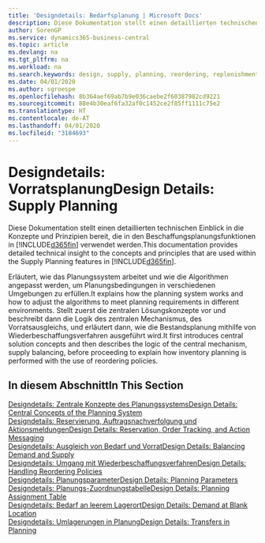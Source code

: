 ```yaml
---
title: 'Designdetails: Bedarfsplanung | Microsoft Docs'
description: Diese Dokumentation stellt einen detaillierten technischen Einblick in die Konzepte und Prinzipien bereit, die in den Beschaffungsplanungsfunktionen in Business Central.
author: SorenGP
ms.service: dynamics365-business-central
ms.topic: article
ms.devlang: na
ms.tgt_pltfrm: na
ms.workload: na
ms.search.keywords: design, supply, planning, reordering, replenishment
ms.date: 04/01/2020
ms.author: sgroespe
ms.openlocfilehash: 8b364aef69ab7b9e036caebe2f60387982cd9221
ms.sourcegitcommit: 88e4b30eaf6fa32af0c1452ce2f85ff1111c75e2
ms.translationtype: HT
ms.contentlocale: de-AT
ms.lasthandoff: 04/01/2020
ms.locfileid: "3184693"
---
```

# <a name="design-details-supply-planning"></a><span data-ttu-id="6b8dc-103">Designdetails: Vorratsplanung</span><span class="sxs-lookup"><span data-stu-id="6b8dc-103">Design Details: Supply Planning</span></span>
<span data-ttu-id="6b8dc-104">Diese Dokumentation stellt einen detaillierten technischen Einblick in die Konzepte und Prinzipien bereit, die in den Beschaffungsplanungsfunktionen in [!INCLUDE[d365fin](includes/d365fin_md.md)] verwendet werden.</span><span class="sxs-lookup"><span data-stu-id="6b8dc-104">This documentation provides detailed technical insight to the concepts and principles that are used within the Supply Planning features in [!INCLUDE[d365fin](includes/d365fin_md.md)].</span></span>  

<span data-ttu-id="6b8dc-105">Erläutert, wie das Planungssystem arbeitet und wie die Algorithmen angepasst werden, um Planungsbedingungen in verschiedenen Umgebungen zu erfüllen.</span><span class="sxs-lookup"><span data-stu-id="6b8dc-105">It explains how the planning system works and how to adjust the algorithms to meet planning requirements in different environments.</span></span> <span data-ttu-id="6b8dc-106">Stellt zuerst die zentralen Lösungskonzepte vor und beschreibt dann die Logik des zentralen Mechanismus, des Vorratsausgleichs, und erläutert dann, wie die Bestandsplanung mithilfe von Wiederbeschaffungsverfahren ausgeführt wird.</span><span class="sxs-lookup"><span data-stu-id="6b8dc-106">It first introduces central solution concepts and then describes the logic of the central mechanism, supply balancing, before proceeding to explain how inventory planning is performed with the use of reordering policies.</span></span>  

## <a name="in-this-section"></a><span data-ttu-id="6b8dc-107">In diesem Abschnitt</span><span class="sxs-lookup"><span data-stu-id="6b8dc-107">In This Section</span></span>  
[<span data-ttu-id="6b8dc-108">Designdetails: Zentrale Konzepte des Planungssystems</span><span class="sxs-lookup"><span data-stu-id="6b8dc-108">Design Details: Central Concepts of the Planning System</span></span>](design-details-central-concepts-of-the-planning-system.md)  
[<span data-ttu-id="6b8dc-109">Designdetails: Reservierung, Auftragsnachverfolgung und Aktionsmeldungen</span><span class="sxs-lookup"><span data-stu-id="6b8dc-109">Design Details: Reservation, Order Tracking, and Action Messaging</span></span>](design-details-reservation-order-tracking-and-action-messaging.md)  
[<span data-ttu-id="6b8dc-110">Designdetails: Ausgleich von Bedarf und Vorrat</span><span class="sxs-lookup"><span data-stu-id="6b8dc-110">Design Details: Balancing Demand and Supply</span></span>](design-details-balancing-demand-and-supply.md)  
[<span data-ttu-id="6b8dc-111">Designdetails: Umgang mit Wiederbeschaffungsverfahren</span><span class="sxs-lookup"><span data-stu-id="6b8dc-111">Design Details: Handling Reordering Policies</span></span>](design-details-handling-reordering-policies.md)  
[<span data-ttu-id="6b8dc-112">Designdetails: Planungsparameter</span><span class="sxs-lookup"><span data-stu-id="6b8dc-112">Design Details: Planning Parameters</span></span>](design-details-planning-parameters.md)  
[<span data-ttu-id="6b8dc-113">Designdetails: Planungs-Zuordnungstabelle</span><span class="sxs-lookup"><span data-stu-id="6b8dc-113">Design Details: Planning Assignment Table</span></span>](design-details-planning-assignment-table.md)  
[<span data-ttu-id="6b8dc-114">Designdetails: Bedarf an leerem Lagerort</span><span class="sxs-lookup"><span data-stu-id="6b8dc-114">Design Details: Demand at Blank Location</span></span>](design-details-demand-at-blank-location.md)  
[<span data-ttu-id="6b8dc-115">Designdetails: Umlagerungen in Planung</span><span class="sxs-lookup"><span data-stu-id="6b8dc-115">Design Details: Transfers in Planning</span></span>](design-details-transfers-in-planning.md)
